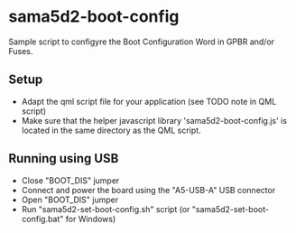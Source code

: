 # sama5d2-boot-config

Sample script to configyre the Boot Configuration Word in GPBR and/or Fuses.

## Setup

- Adapt the qml script file for your application (see TODO note in QML script)
- Make sure that the helper javascript library 'sama5d2-boot-config.js' is
  located in the same directory as the QML script.

## Running using USB

- Close "BOOT_DIS" jumper
- Connect and power the board using the "A5-USB-A" USB connector
- Open "BOOT_DIS" jumper
- Run "sama5d2-set-boot-config.sh" script (or "sama5d2-set-boot-config.bat" for
  Windows)
